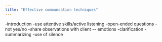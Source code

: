 ```yaml
---
title: "Effective communcation techniques"
---
```

-introduction
-use attentive skills/active listening
-open-ended questions - not yes/no
-share observations with client -- emotions
-clarification
-summarizing
-use of silence


